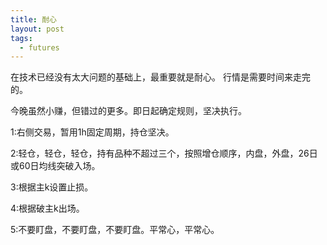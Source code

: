 ```yaml
---
title: 耐心
layout: post
tags:
  - futures
---
```

在技术已经没有太大问题的基础上，最重要就是耐心。
行情是需要时间来走完的。

今晚虽然小赚，但错过的更多。即日起确定规则，坚决执行。

1:右侧交易，暂用1h固定周期，持仓坚决。

2:轻仓，轻仓，轻仓，持有品种不超过三个，按照增仓顺序，内盘，外盘，26日或60日均线突破入场。

3:根据主k设置止损。

4:根据破主k出场。

5:不要盯盘，不要盯盘，不要盯盘。平常心，平常心。

